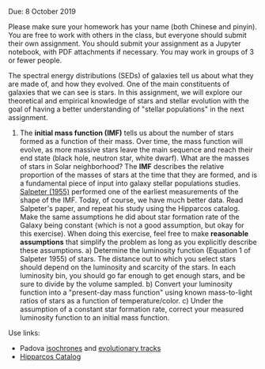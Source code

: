 Due: 8 October 2019

Please make sure your homework has your name (both Chinese and pinyin). You are free to work with others in the class, but everyone should submit their own assignment. You should submit your assignment as a Jupyter notebook, with PDF attachments if necessary. You may work in groups of 3 or fewer people.

The spectral energy distributions (SEDs) of galaxies tell us about what they are made of, and how they evolved. One of the main constituents of galaxies that we can see is stars. In this assignment, we will explore our theoretical and empirical knowledge of stars and stellar evolution with the goal of having a better understanding of "stellar populations" in the next assignment.

1) The **initial mass function (IMF)** tells us about the number of stars formed as a function of their mass. Over time, the mass function will evolve, as more massive stars leave the main sequence and reach their end state (black hole, neutron star, white dwarf). What are the masses of stars in Solar neighborhood? The **IMF** describes the relative proportion of the masses of stars at the time that they are formed, and is a fundamental piece of input into galaxy stellar populations studies. [Salpeter (1955)](https://ui.adsabs.harvard.edu/abs/1955ApJ...121..161S) performed one of the earliest measurements of the shape of the IMF. Today, of course, we have much better data. Read Salpeter's paper, and repeat his study using the Hipparcos catalog. Make the same assumptions he did about star formation rate of the Galaxy being constant (which is not a good assumption, but okay for this exercise). When doing this exercise, feel free to make __reasonable assumptions__ that simplify the problem as long as you explicitly describe these assumptions.
   a) Determine the luminosity function (Equation 1 of Salpeter 1955) of stars. The distance out to which you select stars should depend on the luminosity and scarcity of the stars. In each luminosity bin, you should go far enough to get enough stars, and be sure to divide by the volume sampled.
   b) Convert your luminosity function into a "present-day mass function" using known mass-to-light ratios of stars as a function of temperature/color.
   c) Under the assumption of a constant star formation rate, correct your measured luminosity function to an initial mass function.

Use links:
* Padova [isochrones](http://stev.oapd.inaf.it/cgi-bin/cmd) and [evolutionary tracks](https://people.sissa.it/~sbressan/parsec.html)
* [Hipparcos Catalog](http://cdsarc.u-strasbg.fr/viz-bin/Cat?I/239)
